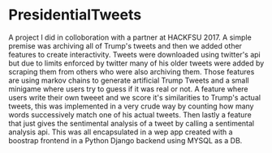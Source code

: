 # PresidentialTweets
A project I did in colloboration with a partner at HACKFSU 2017. 
A simple premise was archiving all of Trump's tweets and then we added other features to create interactivity.
Tweets were downloaded using twitter's api but due to limits enforced by twitter many of his older tweets were added by scraping them from others who were also archiving them.
Those features are using markov chains to generate artificial Trump Tweets and a small minigame where users try to guess if it was real or not. A feature where users write their own tweeet and we score it's similarities to Trump's actual tweets, this was implemented in a very crude way by counting how many words successively match one of his actual tweets. Then lastly a feature that just gives the sentimental analysis of a tweet by calling a sentimental analysis api.
This was all encapsulated in a wep app created with a boostrap frontend in a Python Django backend using MYSQL as a DB.
